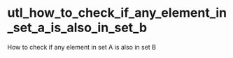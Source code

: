 # utl_how_to_check_if_any_element_in_set_a_is_also_in_set_b
How to check if any element in set A is also in set B
